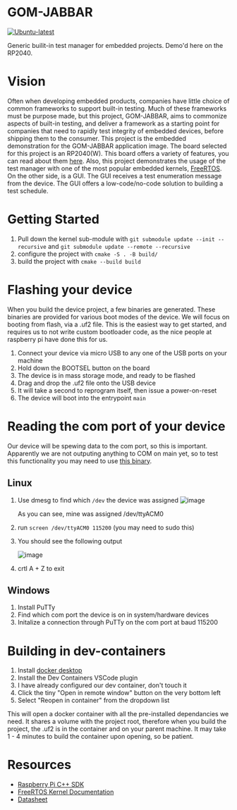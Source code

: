 # GOM-JABBAR
[![Ubuntu-latest](https://github.com/DustinRunkel/GOM-JABBAR/actions/workflows/ubuntu-latest.yml/badge.svg)](https://github.com/DustinRunkel/GOM-JABBAR/actions/workflows/ubuntu-latest.yml)

Generic builit-in test manager for embedded projects. Demo'd here on the RP2040. 

# Vision

Often when developing embedded products, companies have little choice of common frameworks to support built-in testing. Much of these frameworks must be purpose made, but this project, GOM-JABBAR, aims to commonize aspects of built-in testing, and deliver a framework as a starting point for companies that need to rapidly test integrity of embedded devices, before shipping them to the consumer. This project is the embedded demonstration for the GOM-JABBAR application image. The board selected for this project is an RP2040(W). This board offers a variety of features, you can read about them [here](https://datasheets.raspberrypi.com/rp2040/rp2040-datasheet.pdf). Also, this project demonstrates the usage of the test manager with one of the most popular embedded kernels, [FreeRTOS](https://www.freertos.org/Documentation/00-Overview). On the other side, is a GUI. The GUI receives a test enumeration message from the device. The GUI offers a low-code/no-code solution to building a test schedule. 

# Getting Started

1. Pull down the kernel sub-module with `git submodule update --init --recursive` and `git submodule update --remote --recursive`
2. configure the project with `cmake -S . -B build/`
3. build the project with `cmake --build build`

# Flashing your device

When you build the device project, a few binaries are generated. These binaries are provided for various boot modes of the device. We will focus on booting from flash, via a .uf2 file. This is the easiest way to get started, and requires us to not write custom bootloader code, as the nice people at raspberry pi have done this for us. 

1. Connect your device via micro USB to any one of the USB ports on your machine
2. Hold down the BOOTSEL button on the board
3. The device is in mass storage mode, and ready to be flashed
4. Drag and drop the .uf2 file onto the USB device
5. It will take a second to reprogram itself, then issue a power-on-reset
6. The device will boot into the entrypoint `main`

# Reading the com port of your device
Our device will be spewing data to the com port, so this is important. Apparently we are not outputing anything to COM on main yet, so to test this functionality you may need to use [this binary](https://datasheets.raspberrypi.com/soft/hello_world.uf2).

## Linux
1. Use dmesg to find which `/dev` the device was assigned
   ![image](https://github.com/user-attachments/assets/fdde8f19-6f3a-4389-9196-bb58c26b9e0a)
   
   As you can see, mine was assigned /dev/ttyACM0
3. run `screen /dev/ttyACM0 115200` (you may need to sudo this)
4. You should see the following output
   
   ![image](https://github.com/user-attachments/assets/40a63734-34cf-4f4f-8993-675639782bff)
5. crtl A + Z to exit

## Windows
1. Install PuTTy
2. Find which com port the device is on in system/hardware devices
3. Initalize a connection through PuTTy on the com port at baud 115200

# Building in dev-containers

1. Install [docker desktop](https://docs.docker.com/desktop/setup/install/windows-install/)
2. Install the Dev Containers VSCode plugin
3. I have already configured our dev container, don't touch it
4. Click the tiny "Open in remote window" button on the very bottom left
5. Select "Reopen in container" from the dropdown list

This will open a docker container with all the pre-installed dependancies we need. It shares a volume with the project root, therefore when you build the project, the .uf2 is in the container and on your parent machine. It may take 1 - 4 minutes to build the container upon opening, so be patient. 

# Resources
- [Raspberry Pi C++ SDK](https://www.raspberrypi.com/documentation/microcontrollers/c_sdk.html)
- [FreeRTOS Kernel Documentation](https://www.freertos.org/Documentation/00-Overview)
- [Datasheet](https://datasheets.raspberrypi.com/rp2040/rp2040-datasheet.pdf)

